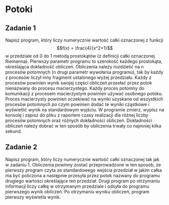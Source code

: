 # Potoki

## Zadanie 1

Napisz program, który liczy numerycznie wartość całki oznaczonej z funkcji $$f(x) = \frac{4}{x^2+1}$$ w przedziale od 0 do 1 metodą prostokątów (z definicji całki oznaczonej Riemanna). Pierwszy parametr programu to szerokość każdego prostokąta, określająca dokładność obliczeń. Obliczenia należy rozdzielić na n procesów potomnych (n drugi parametr wywołania programu), tak by każdy z procesów liczył inny fragment ustalonego wyżej przedziału. Każdy z procesów powinien wynik swojej części obliczeń przesłać przez potok nienazwany do procesu macierzystego. Każdy proces potomny do komunikacji z procesem macierzystym powinien używać osobnego potoku. Proces macierzysty powinien oczekiwać na wyniki uzyskane od wszystkich procesów potomnych po czym powinien dodać te wyniki cząstkowe i wyświetlić wynik na standardowym wyjściu. W programie zmierz, wypisz na konsolę i zapisz do pliku z raportem czasy realizacji dla różnej liczby procesów potomnych oraz różnych dokładności obliczeń. Dokładności obliczeń należy dobrać w ten sposób by obliczenia trwały co najmniej kilka sekund.

## Zadanie 2
Napisz program, który liczy numerycznie wartość całki oznaczonej tak jak w zadaniu 1. Obliczenia powinny zostać przeprowadzone w ten sposób, że pierwszy program czyta ze standardowego wejścia przedział w jakim całka ma być policzona a następnie przesyła przez potok nazwany do programu drugiego wartości określające ten przedział. Drugi program po otrzymaniu informacji liczy całkę w otrzymanym przedziale i odsyła do programu pierwszego wynik obliczeń. Po otrzymaniu wyniku obliczeń, program pierwszy wyświetla wynik.  